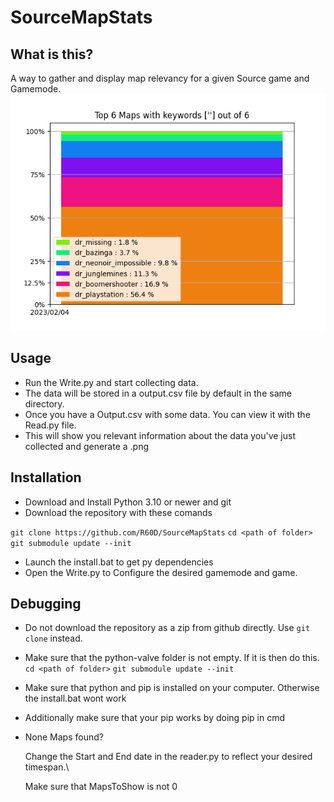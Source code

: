 
# SourceMapStats


## What is this?
A way to gather and display map relevancy for a given Source game and Gamemode.
![example](./output.png)



## Usage
* Run the Write.py and start collecting data.
* The data will be stored in a output.csv file by default in the same directory.
* Once you have a Output.csv with some data. You can view it with the Read.py file.
* This will show you relevant information about the data you've just collected and generate a .png 

## Installation
* Download and Install Python 3.10 or newer and git
* Download the repository with these comands
        
```git clone https://github.com/R60D/SourceMapStats```
```cd <path of folder>```
```git submodule update --init```
        
* Launch the install.bat to get py dependencies
* Open the Write.py to Configure the desired gamemode and game.

## Debugging
* Do not download the repository as a zip from github directly. Use ```git clone``` instead.

* Make sure that the python-valve folder is not empty. If it is then do this.
```cd <path of folder>```
```git submodule update --init```

* Make sure that python and pip is installed on your computer. Otherwise the install.bat wont work
* Additionally make sure that your pip works by doing pip in cmd
* None Maps found?

    Change the Start and End date in the reader.py to reflect your desired timespan.\

    Make sure that MapsToShow is not 0
